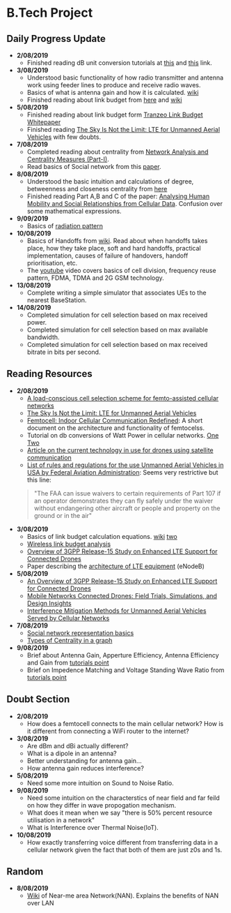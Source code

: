 # B.Tech Project 

## Daily Progress Update 
* **2/08/2019**
    * Finished reading dB unit conversion tutorials at [this](http://www.ittc.ku.edu/~jstiles/622/handouts/dB.pdf) and [this](http://www.rfcafe.com/references/electrical/decibel-tutorial.htm) link. 
* **3/08/2019** 
	* Understood basic functionality of how radio transmitter and antenna work using feeder lines to produce and receive radio waves. 
	* Basics of what is antenna gain and how it is calculated. [wiki](https://en.wikipedia.org/wiki/Antenna_gain)
	* Finished reading about link budget from [here](https://www.electronics-notes.com/articles/antennas-propagation/propagation-overview/radio-link-budget-formula-calculator.php) and [wiki](https://en.wikipedia.org/wiki/Link_budget)
* **5/08/2019** 
	* Finished reading about link budget form [Tranzeo Link Budget Whitepaper](http://www.tranzeo.com/allowed/Tranzeo_Link_Budget_Whitepaper.pdf)
	* Finished reading [The Sky Is Not the Limit: LTE for Unmanned Aerial Vehicles](https://ieeexplore.ieee.org/document/8337920) with few doubts. 
* **7/08/2019**
	* Completed reading about centrality from [Network Analysis and Centrality Measures (Part-I)](https://www.hackerearth.com/practice/notes/network-analysis-and-centrality-measures-part-i/). 
	* Read basics of Social network from this [paper](https://pdfs.semanticscholar.org/75a9/829c84e345595bc6d50322abb823fd8831eb.pdf).
* **8/08/2019**
	* Understood the basic intuition and calculations of degree, betweenness and closeness centrality from [here](https://cs.brynmawr.edu/Courses/cs380/spring2013/section02/slides/05_Centrality.pdf)
	* Finished reading Part A,B and C of the paper: [Analysing Human Mobility and Social Relationships from Cellular Data](https://ieeexplore.ieee.org/document/8256044). Confusion over some mathematical expressions. 
* **9/09/2019** 
	* Basics of [radiation pattern](https://www.tutorialspoint.com/antenna_theory/antenna_theory_radiation_pattern.htm)
* **10/08/2019**
	* Basics of Handoffs from [wiki](https://en.wikipedia.org/wiki/Handover). Read about when handoffs takes place, how they take place, soft and hard handoffs, practical implementation, causes of failure of handovers, handoff prioritisation, etc. 
	* The [youtube](https://www.youtube.com/watch?v=dhsphf0Mnhs&list=PLjGG94etKypKeb0nzyN9tSs_HCd5c4wXF&index=26) video covers basics of cell division, frequency reuse pattern, FDMA, TDMA and 2G GSM technology. 
* **13/08/2019** 
	* Complete writing a simple simulator that associates UEs to the nearest BaseStation.
* **14/08/2019**
	* Completed simulation for cell selection based on max received power.
	* Completed simulation for cell selection based on max available bandwidth.
	* Completed simulation for cell selection based on max received bitrate in bits per second.


## Reading Resources 
* **2/08/2019**
	* [A load-conscious cell selection scheme for femto-assisted cellular networks](https://ieeexplore.ieee.org/document/6666543)
	* [The Sky Is Not the Limit: LTE for Unmanned Aerial Vehicles](https://ieeexplore.ieee.org/document/8337920)
	* [Femtocell: Indoor Cellular Communication Redefined](https://www.cse.wustl.edu/~jain/cse574-10/ftp/femto/index.html): A short document on the architecture and functionality of femtocelss. 
	* Tutorial on db conversions of Watt Power in cellular networks. [One](http://www.ittc.ku.edu/~jstiles/622/handouts/dB.pdf) [Two](http://www.rfcafe.com/references/electrical/decibel-tutorial.htm)
	* [Article on the current technology in use for drones using satellite communication](https://www.dronezon.com/learn-about-drones-quadcopters/what-is-drone-technology-or-how-does-drone-technology-work/)
	* [List of rules and regulations for the use Unmanned Aerial Vehicles in USA by Federal Aviation Administration](https://www.faa.gov/news/fact_sheets/news_story.cfm?newsId=22615): Seems very restrictive but this line:
	> "The FAA can issue waivers to certain requirements of Part 107 if an operator demonstrates they can fly safely under the waiver without endangering other aircraft or people and property on the ground or in the air" 
* **3/08/2019**
	* Basics of link budget calculation equations. [wiki](https://en.wikipedia.org/wiki/Link_budget) [two](https://www.electronics-notes.com/articles/antennas-propagation/propagation-overview/radio-link-budget-formula-calculator.php)
	* [Wireless link budget analysis](http://www.tranzeo.com/allowed/Tranzeo_Link_Budget_Whitepaper.pdf) 
	* [Overview of 3GPP Release-15 Study on Enhanced LTE Support for Connected Drones](https://arxiv.org/pdf/1805.00826.pdf)
	* Paper describing the [architecture of LTE equipment](https://www.fujitsu.com/global/documents/about/resources/publications/fstj/archives/vol48-1/paper11.pdf) (eNodeB)
* **5/08/2019**
	* [An Overview of 3GPP Release-15 Study on Enhanced LTE Support for Connected Drones](https://arxiv.org/abs/1805.00826)
	* [Mobile Networks Connected Drones: Field Trials, Simulations, and Design Insights](https://arxiv.org/abs/1801.10508)
	* [Interference Mitigation Methods for Unmanned Aerial Vehicles Served by Cellular Networks](https://arxiv.org/abs/1802.00223)
* **7/08/2019** 
	* [Social network representation basics](https://pdfs.semanticscholar.org/75a9/829c84e345595bc6d50322abb823fd8831eb.pdf)
	* [Types of Centrality in a graph](https://www.hackerearth.com/practice/notes/network-analysis-and-centrality-measures-part-i/)
* **9/08/2019**
	* Brief about Antenna Gain, Apperture Efficiency, Antenna Efficiency and Gain from [tutorials point](https://www.tutorialspoint.com/antenna_theory/antenna_theory_parameters.htm)
	* Brief on Impedence Matching and Voltage Standing Wave Ratio from [tutorials point](https://www.tutorialspoint.com/antenna_theory/antenna_theory_basic_parameters.htm)


## Doubt Section 
* **2/08/2019**
	* How does a femtocell connects to the main cellular network? How is it different from connecting a WiFi router to the internet?
* **3/08/2019** 
	* Are dBm and dBi actually different?
	* What is a dipole in an antenna?
	* Better understanding for antenna gain...
	* How antenna gain reduces interference?
* **5/08/2019** 
	* Need some more intuition on Sound to Noise Ratio.
* **9/08/2019** 
	* Need some intuition on the characterstics of near field and far feild on how they differ in wave propogation mechanism. 
	* What does it mean when we say "there is 50% percent resource utilisation in a network"
	* What is Interference over Thermal Noise(IoT). 
* **10/08/2019**
	* How exactly transferring voice different from transferring data in a cellular network given the fact that both of them are just z0s and 1s. 


## Random 
* **8/08/2019**
	* [Wiki](https://en.wikipedia.org/wiki/Near-me_area_network) of Near-me area Network(NAN). Explains the benefits of NAN over LAN
